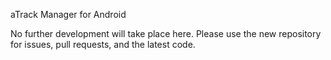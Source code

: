 aTrack Manager for Android

No further development will take place here. Please use the new repository for issues, pull requests, and the latest code.
